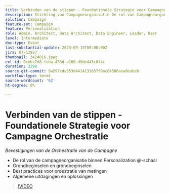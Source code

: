 ```yaml
---
title: Verbinden van de stippen - Foundationele Strategie voor Campagne Orchestratie
description: Stichting van Campagneorganisatie De rol van Campagneorganisatie binnen Personalization @ Schaal Foundational Pillars & Guiding Principles Orchestration Best Practices Common Challen& Solutions
solution: Campaign
feature-set: Campaign
feature: Personalization
role: Admin, Architect, Data Architect, Data Engineer, Leader, User
level: Intermediate
doc-type: Event
last-substantial-update: 2023-09-15T00:00:00Z
jira: KT-13927
thumbnail: 3424016.jpeg
exl-id: 0cebc7d8-fcba-453d-a160-d9de443c8f4c
duration: 2298
source-git-commit: 9a297cda953d4414131657f9ac84580aea0eabeb
workflow-type: tm+mt
source-wordcount: '62'
ht-degree: 0%

---
```


# Verbinden van de stippen - Foundationele Strategie voor Campagne Orchestratie

*Bevestigingen van de Orchestratie van de Campagne*

* De rol van de campagneorganisatie binnen Personalization @-schaal
* Grondbeginselen en grondbeginselen
* Best practices voor ordestratie van metingen
* Algemene uitdagingen en oplossingen

>[!VIDEO](https://video.tv.adobe.com/v/3424016/?learn=on)
